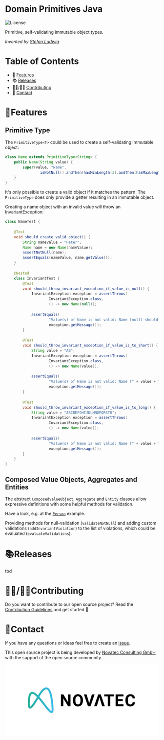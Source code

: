 # Domain Primitives Java

![License](https://img.shields.io/hexpm/l/plug)

Primitive, self-validating immutable object types.

*Invented by [Stefan Ludwig](https://github.com/slu-it)*

# Table of Contents

* 🚀 [Features](#features)
* 📚 [Releases](#releases)
* 👩‍💻/👨‍💻 [Contributing](#contributing)
* 📨 [Contact](#contact)

# 🚀Features

## Primitive Type

The `PrimitiveType<T>` could be used to create a self-validating immutable object:

```java
class Name extends PrimitiveType<String> {
    public Name(String value) {
        super(value, "Name",
                isNotNull().andThen(hasMinLength(3).andThen(hasMaxLength(20))));
    }
}
```

It's only possible to create a valid object if it matches the pattern. The `PrimitiveType` does only provide a getter resulting in an immutable object.

Creating a name object with an invalid value will throw an InvariantException:

```java
class NameTest {

    @Test
    void should_create_valid_object() {
        String nameValue = "Peter";
        Name name = new Name(nameValue);
        assertNotNull(name);
        assertEquals(nameValue, name.getValue());
    }

    @Nested
    class InvariantTest {
        @Test
        void should_throw_invariant_exception_if_value_is_null() {
            InvariantException exception = assertThrows(
                    InvariantException.class,
                    () -> new Name(null));

            assertEquals(
                    "Value(s) of Name is not valid: Name (null) should not be null. Name (null) should be longer than 3. Name (null) should not be longer than 20.",
                    exception.getMessage());
        }

        @Test
        void should_throw_invariant_exception_if_value_is_to_short() {
            String value = "AB";
            InvariantException exception = assertThrows(
                    InvariantException.class,
                    () -> new Name(value));

            assertEquals(
                    "Value(s) of Name is not valid: Name (" + value + ") should be longer than 3.",
                    exception.getMessage());
        }

        @Test
        void should_throw_invariant_exception_if_value_is_to_long() {
            String value = "ABCDEFGHIJKLMNOPQRSTU";
            InvariantException exception = assertThrows(
                    InvariantException.class,
                    () -> new Name(value));

            assertEquals(
                    "Value(s) of Name is not valid: Name (" + value + ") should not be longer than 20.",
                    exception.getMessage());
        }
    }
}
```

## Composed Value Objects, Aggregates and Entities

The abstract `ComposedValueObject`, `Aggregate` and `Entity` classes allow expressive definitions with some helpful methods for validation.

Have a look, e.g. at the [`Person`](src/test/java/de/novatec/domainprimitives/object/testdata/Person.java) example.

Providing methods for null-validation (`validateNotNull`) and adding custom validations (`addInvariantViolation`) to the list of violations, which could be evaluated (`evaluateValidations`).

# 📚Releases

tbd

# 👩‍💻/👨‍💻Contributing

Do you want to contribute to our open source project?
Read the [Contribution Guidelines](CONTRIBUTING.md) and get started 🙂 

# 📨Contact

If you have any questions or ideas feel free to create an [issue](https://github.com/domain-primitives/domain-primitives-java/issues).

This open source project is being developed by [Novatec Consulting GmbH](https://www.novatec-gmbh.de/) with the support of the open source community.

![Novatec Consulting GmbH](novatec.jpeg)